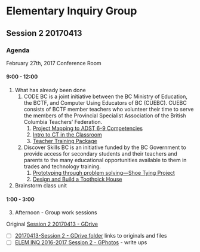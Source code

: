 # Elementary Inquiry Group
## Session 2 20170413
### Agenda

February 27th, 2017
Conference Room

#### 9:00 - 12:00
   1. What has already been done
      1. CODE BC is a joint initiative between the BC Ministry of Education, the BCTF, and Computer Using Educators of BC (CUEBC). CUEBC consists of BCTF member teachers who volunteer their time to serve the members of the Provincial Specialist Association of the British Columbia Teachers’ Federation.
         1. [Project Mapping to ADST 6-9 Competencies](http://codebc.ca/wp-content/uploads/2017/01/Project-Mapping-to-ADST-6-9-Competencies-v1-75Copies.pdf)
         2. [Intro to CT in the Classroom](http://codebc.ca/wp-content/uploads/2017/01/Unit-1__Unit-2_126pages_lighthouselabs-v3-1.pdf)
         3. [Teacher Training Package](http://codebc.ca/wp-content/uploads/2017/01/TTP_22pages_LighthouseLabs-v3.pdf)
      2. Discover Skills BC is an initiative funded by the BC Government to provide access for secondary students and their teachers and parents to the many educational opportunities available to them in trades and technology training.
         1. [Prototyping through problem solving—Shoe Tying Project](http://discoverskillsbc.ca/wp-content/uploads/2016/11/Discover_Skills_BC_tech_gr6_7_module-4.pdf)
         2. [Design and Build a Toothpick House](http://discoverskillsbc.ca/wp-content/uploads/2016/11/Discover_Skills_BC_trades_gr8_9_module.pdf)
   2. Brainstorm class unit
  
#### 1:00 - 3:00
   3. Afternoon - Group work sessions

Original [Session 2 20170413 - GDrive](https://docs.google.com/document/d/1D7DM9rkaHUG1uZag-e0radD3krJBzQraRcUqI0jSLsk/edit?usp=sharing)
- [ ] [20170413-Session 2 - GDrive folder](https://drive.google.com/open?id=0BysMfTbvAUUVR1Uwd3Q1T0MzMUk) links to originals and files
- [ ] [ELEM INQ 2016-2017 Session 2 - GPhotos](https://goo.gl/photos/ZP3ZbNoAhEGPnab38) - write ups
